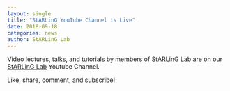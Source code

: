 ```yaml
---
layout: single
title: "StARLinG YouTube Channel is Live"
date: 2018-09-18
categories: news
author: StARLinG Lab
---
```


Video lectures, talks, and tutorials by members of StARLinG Lab are on our [StARLinG Lab](https://www.youtube.com/channel/UCg9c1HGFp2_CrItex_KLhSg) Youtube Channel.

Like, share, comment, and subscribe!
